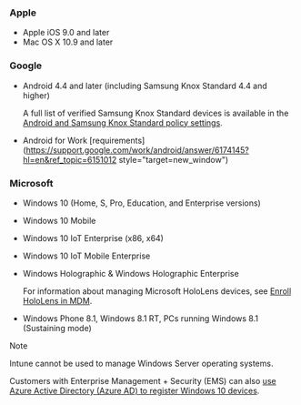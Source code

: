 

### Apple
- Apple iOS 9.0 and later
- Mac OS X 10.9 and later

### Google
- Android 4.4 and later (including Samsung Knox Standard 4.4 and higher)

  A full list of verified Samsung Knox Standard devices is available in the [Android and Samsung Knox Standard policy settings](/intune-classic/android-policy-settings-in-microsoft-intune.md#supported-samsung-knox-standard-devices).
- Android for Work [requirements](https://support.google.com/work/android/answer/6174145?hl=en&ref_topic=6151012 style="target=new_window")

### Microsoft
- Windows 10 (Home, S, Pro, Education, and Enterprise versions)
- Windows 10 Mobile
- Windows 10 IoT Enterprise (x86, x64)
- Windows 10 IoT Mobile Enterprise
- Windows Holographic & Windows Holographic Enterprise

  For information about managing Microsoft HoloLens devices, see [Enroll HoloLens in MDM](https://docs.microsoft.com/hololens/hololens-enroll-mdm).

- Windows Phone 8.1, Windows 8.1 RT, PCs running Windows 8.1 (Sustaining mode)

> [!NOTE]
> Intune cannot be used to manage Windows Server operating systems.

Customers with Enterprise Management + Security  (EMS) can also [use Azure Active Directory (Azure AD) to register Windows 10 devices](/intune-classic/deploy-use/set-up-windows-device-management-with-microsoft-intune#azure-active-directory-enrollment).


